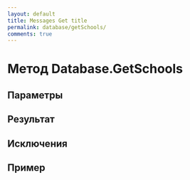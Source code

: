 ```yaml
---
layout: default
title: Messages Get title
permalink: database/getSchools/
comments: true
---
```

# Метод Database.GetSchools

## Параметры

## Результат

## Исключения

## Пример
```csharp

```
